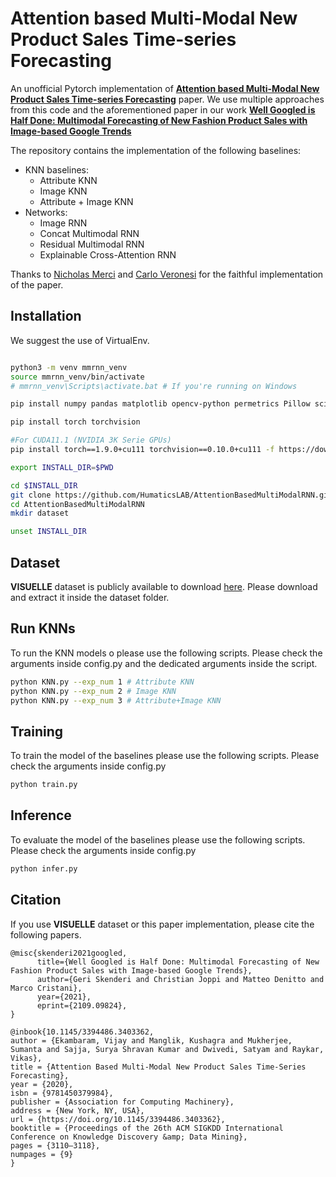 # Attention based Multi-Modal New Product Sales Time-series Forecasting

An unofficial Pytorch implementation of [**Attention based Multi-Modal New Product Sales Time-series Forecasting**](https://dl.acm.org/doi/10.1145/3394486.3403362) paper. We use multiple approaches from this code and the aforementioned paper in our work [**Well Googled is Half Done: Multimodal Forecasting of New Fashion Product Sales with Image-based Google Trends**](https://github.com/HumaticsLAB/GTM-Transformer)

The repository contains the implementation of the following baselines:
- KNN baselines:
  - Attribute KNN
  - Image KNN
  - Attribute + Image KNN
- Networks:
  - Image RNN
  - Concat Multimodal RNN
  - Residual Multimodal RNN
  - Explainable Cross-Attention RNN

Thanks to [Nicholas Merci](https://github.com/nicholasmerci) and [Carlo Veronesi](https://github.com/carloveronesi) for the faithful implementation of the paper.

## Installation

We suggest the use of VirtualEnv.

```bash

python3 -m venv mmrnn_venv
source mmrnn_venv/bin/activate
# mmrnn_venv\Scripts\activate.bat # If you're running on Windows

pip install numpy pandas matplotlib opencv-python permetrics Pillow scikit-image scikit-learn scipy tqdm transformers fairseq wandb

pip install torch torchvision

#For CUDA11.1 (NVIDIA 3K Serie GPUs)
pip install torch==1.9.0+cu111 torchvision==0.10.0+cu111 -f https://download.pytorch.org/whl/torch_stable.html

export INSTALL_DIR=$PWD

cd $INSTALL_DIR
git clone https://github.com/HumaticsLAB/AttentionBasedMultiModalRNN.git
cd AttentionBasedMultiModalRNN
mkdir dataset

unset INSTALL_DIR
```

## Dataset

**VISUELLE** dataset is publicly available to download [here](https://drive.google.com/file/d/11Bn2efKfO_PbtdqsSqj8U6y6YgBlRcP6/view?usp=sharing). Please download and extract it inside the dataset folder.

## Run KNNs
To run the KNN models o please use the following scripts. Please check the arguments inside config.py and the dedicated arguments inside the script.

```bash
python KNN.py --exp_num 1 # Attribute KNN
python KNN.py --exp_num 2 # Image KNN
python KNN.py --exp_num 3 # Attribute+Image KNN
```

## Training
To train the model of the baselines please use the following scripts. Please check the arguments inside config.py

```bash
python train.py 
```


## Inference
To evaluate the model of the baselines please use the following scripts. Please check the arguments inside config.py

```bash
python infer.py
```


## Citation
If you use **VISUELLE** dataset or this paper implementation, please cite the following papers.

```
@misc{skenderi2021googled,
      title={Well Googled is Half Done: Multimodal Forecasting of New Fashion Product Sales with Image-based Google Trends}, 
      author={Geri Skenderi and Christian Joppi and Matteo Denitto and Marco Cristani},
      year={2021},
      eprint={2109.09824},
}

```

```
@inbook{10.1145/3394486.3403362,
author = {Ekambaram, Vijay and Manglik, Kushagra and Mukherjee, Sumanta and Sajja, Surya Shravan Kumar and Dwivedi, Satyam and Raykar, Vikas},
title = {Attention Based Multi-Modal New Product Sales Time-Series Forecasting},
year = {2020},
isbn = {9781450379984},
publisher = {Association for Computing Machinery},
address = {New York, NY, USA},
url = {https://doi.org/10.1145/3394486.3403362},
booktitle = {Proceedings of the 26th ACM SIGKDD International Conference on Knowledge Discovery &amp; Data Mining},
pages = {3110–3118},
numpages = {9}
}
```


